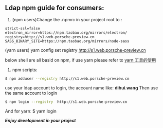 ## Ldap npm guide for consumers:

1. (npm users)Change the .npmrc in your project root to :

```
strict-ssl=false
electron_mirror=https://npm.taobao.org/mirrors/electron/
registry=http://s1.web.porsche-preview.cn
SASS_BINARY_SITE=https://npm.taobao.org/mirrors/node-sass
```

(yarn users) yarn config set registry http://s1.web.porsche-preview.cn

below shell are all basid on npm, if use yarn please refer to [yarn 工具的使用]()

1. npm scripts:

```bash
$ npm adduser --registry http://s1.web.porsche-preview.cn
```

use your ldap account to login, the account name like: **dihui.wang**
Then use the same account to login

```bash
$ npm login --registry  http://s1.web.porsche-preview.cn
```

And for yarn:
$ yarn login

**_Enjoy development in your project_**
